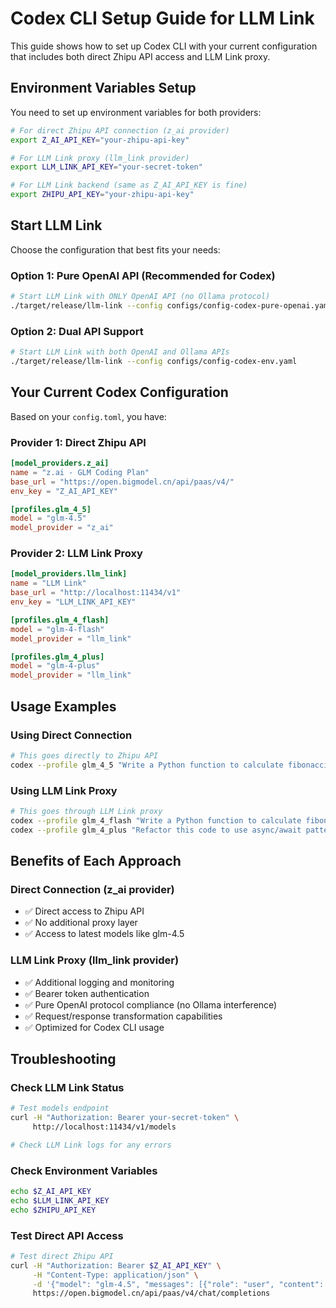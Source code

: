 # Codex CLI Setup Guide for LLM Link

This guide shows how to set up Codex CLI with your current configuration that includes both direct Zhipu API access and LLM Link proxy.

## Environment Variables Setup

You need to set up environment variables for both providers:

```bash
# For direct Zhipu API connection (z_ai provider)
export Z_AI_API_KEY="your-zhipu-api-key"

# For LLM Link proxy (llm_link provider)
export LLM_LINK_API_KEY="your-secret-token"

# For LLM Link backend (same as Z_AI_API_KEY is fine)
export ZHIPU_API_KEY="your-zhipu-api-key"
```

## Start LLM Link

Choose the configuration that best fits your needs:

### Option 1: Pure OpenAI API (Recommended for Codex)
```bash
# Start LLM Link with ONLY OpenAI API (no Ollama protocol)
./target/release/llm-link --config configs/config-codex-pure-openai.yaml
```

### Option 2: Dual API Support
```bash
# Start LLM Link with both OpenAI and Ollama APIs
./target/release/llm-link --config configs/config-codex-env.yaml
```

## Your Current Codex Configuration

Based on your `config.toml`, you have:

### Provider 1: Direct Zhipu API
```toml
[model_providers.z_ai]
name = "z.ai - GLM Coding Plan"
base_url = "https://open.bigmodel.cn/api/paas/v4/"
env_key = "Z_AI_API_KEY"

[profiles.glm_4_5]
model = "glm-4.5"
model_provider = "z_ai"
```

### Provider 2: LLM Link Proxy
```toml
[model_providers.llm_link]
name = "LLM Link"
base_url = "http://localhost:11434/v1"
env_key = "LLM_LINK_API_KEY"

[profiles.glm_4_flash]
model = "glm-4-flash"
model_provider = "llm_link"

[profiles.glm_4_plus]
model = "glm-4-plus"
model_provider = "llm_link"
```

## Usage Examples

### Using Direct Connection
```bash
# This goes directly to Zhipu API
codex --profile glm_4_5 "Write a Python function to calculate fibonacci"
```

### Using LLM Link Proxy
```bash
# This goes through LLM Link proxy
codex --profile glm_4_flash "Write a Python function to calculate fibonacci"
codex --profile glm_4_plus "Refactor this code to use async/await patterns"
```

## Benefits of Each Approach

### Direct Connection (z_ai provider)
- ✅ Direct access to Zhipu API
- ✅ No additional proxy layer
- ✅ Access to latest models like glm-4.5

### LLM Link Proxy (llm_link provider)
- ✅ Additional logging and monitoring
- ✅ Bearer token authentication
- ✅ Pure OpenAI protocol compliance (no Ollama interference)
- ✅ Request/response transformation capabilities
- ✅ Optimized for Codex CLI usage

## Troubleshooting

### Check LLM Link Status
```bash
# Test models endpoint
curl -H "Authorization: Bearer your-secret-token" \
     http://localhost:11434/v1/models

# Check LLM Link logs for any errors
```

### Check Environment Variables
```bash
echo $Z_AI_API_KEY
echo $LLM_LINK_API_KEY
echo $ZHIPU_API_KEY
```

### Test Direct API Access
```bash
# Test direct Zhipu API
curl -H "Authorization: Bearer $Z_AI_API_KEY" \
     -H "Content-Type: application/json" \
     -d '{"model": "glm-4.5", "messages": [{"role": "user", "content": "test"}]}' \
     https://open.bigmodel.cn/api/paas/v4/chat/completions
```
